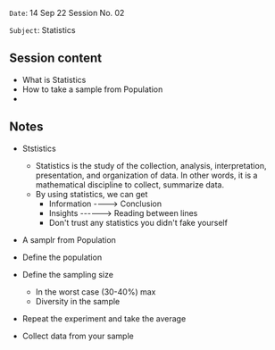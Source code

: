 `Date`: 14 Sep 22 Session No. 02

`Subject`: Statistics 

## Session content
- What is Statistics
- How to take a sample from Population
- 




## Notes
- Ststistics
  - Statistics is the study of the collection, analysis, interpretation, presentation, and organization of data. In other words, it is a mathematical discipline to collect, summarize data.
  - By using statistics, we can get
    - Information ----> Conclusion
    - Insights  ------> Reading between lines
    - Don't trust any statistics you didn't fake yourself
    
- A samplr from Population
 - Define the population
 - Define the sampling size
   - In the worst case (30-40%) max
   - Diversity in the sample
 - Repeat the experiment and take the average
 - Collect data from your sample

